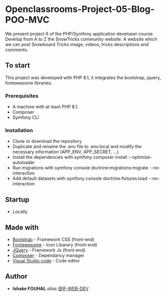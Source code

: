 # Openclassrooms-Project-05-Blog-POO-MVC

We present project 6 of the PHP/Symfony application developer course. Develop from A to Z the SnowTricks community website. A website
which we can post Snowboard Tricks image, videos, tricks descriptions and comments.

## To start

This project was developed with PHP 8.1, it integrates the bootstrap, jquery, fontawesome libraries.

### Prerequisites

- A machine with at least PHP 8.1.
- Composer
- Symfony CLI

### Installation

- Clone or download the repository
- Duplicate and rename the .env file to .env.local and modify the necessary information (APP_ENV, APP_SECRET, ...)
- Install the dependencies with symfony composer install --optimize-autoloader
- Run migrations with symfony console doctrine:migrations:migrate --no-interaction
- Add default datasets with symfony console doctrine:fixtures:load --no-interaction

## Startup

- Locally 

## Made with

* [Bootstrap](https://getbootstrap.com/) - Framework CSS (front-end)
* [Fontawesome](https://fontawesome.com/icons) - Icon Libarary (front-end)
* [JQuery](https://jquery.com/) - Framework Js (front-end)
* [Composer](https://getcomposer.org/) - Dependancy manager
* [Visual Studio code](https://code.visualstudio.com/) - Code editor

## Author

* **Ishake FOUHAL** _alias_ [@IF-WEB-DEV](https://github.com/if-web-dev)


